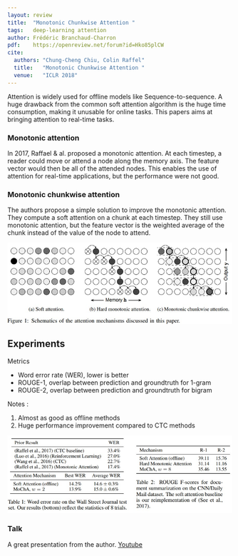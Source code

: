 ```yaml
---
layout: review
title:  "Monotonic Chunkwise Attention "
tags:   deep-learning attention
author: Frédéric Branchaud-Charron
pdf:    https://openreview.net/forum?id=Hko85plCW
cite:
  authors: "Chung-Cheng Chiu, Colin Raffel"
  title:   "Monotonic Chunkwise Attention "
  venue:   "ICLR 2018"
---
```




Attention is widely used for offline models like Sequence-to-sequence. A huge drawback from the common soft attention algorithm is the huge time consumption, making it unusable for online tasks. This papers aims at bringing attention to real-time tasks.


### Monotonic attention
In 2017, Raffael & al. proposed a monotonic attention. At each timestep, a reader could move or attend a node along the memory axis. The feature vector would then be all of the attended nodes.
This enables the use of attention for real-time applications, but the performance were not good.


### Monotonic chunkwise attention
The authors propose a simple solution to improve the monotonic attention. They compute a soft attention on a chunk at each timestep. They still use monotonic attention, but the feature vector is the weighted average of the chunk instead of the value of the node to attend.

![](/article/images/monotonic/fig1.jpg)

## Experiments

Metrics
* Word error rate (WER), lower is better
* ROUGE-1, overlap between prediction and groundtruth for 1-gram
* ROUGE-2, overlap between prediction and groundtruth for bigram

Notes :
1. Almost as good as offline methods
2. Huge performance improvement compared to CTC methods

![](/article/images/monotonic/table12.jpg)


### Talk

A great presentation from the author.
[Youtube](https://www.youtube.com/watch?v=YtHjmm9Cx3s)
